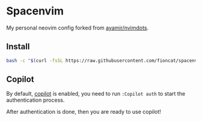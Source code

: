 # Spacenvim

My personal neovim config forked from [ayamir/nvimdots](https://github.com/ayamir/nvimdots).

## Install

```bash
bash -c "$(curl -fsSL https://raw.githubusercontent.com/fioncat/spacenvim/HEAD/scripts/install.sh)"
```

## Copilot

By default, [copilot](https://github.com/features/copilot) is enabled, you need to run `:Copilot auth` to start the authentication process.

After authentication is done, then you are ready to use copilot!
